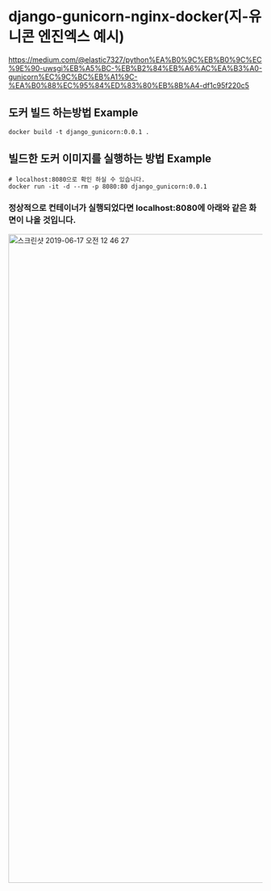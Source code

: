 # django-gunicorn-nginx-docker(지-유니콘 엔진엑스 예시)
https://medium.com/@elastic7327/python%EA%B0%9C%EB%B0%9C%EC%9E%90-uwsgi%EB%A5%BC-%EB%B2%84%EB%A6%AC%EA%B3%A0-gunicorn%EC%9C%BC%EB%A1%9C-%EA%B0%88%EC%95%84%ED%83%80%EB%8B%A4-df1c95f220c5

## 도커 빌드 하는방법 Example
```
docker build -t django_gunicorn:0.0.1 .
```

## 빌드한 도커 이미지를 실행하는 방법  Example
```
# localhost:8080으로 확인 하실 수 있습니다.
docker run -it -d --rm -p 8080:80 django_gunicorn:0.0.1
```


### 정상적으로 컨테이너가 실행되었다면 localhost:8080에 아래와 같은 화면이 나올 것입니다.

<img width="1285" alt="스크린샷 2019-06-17 오전 12 46 27" src="https://user-images.githubusercontent.com/16227780/59566313-62977580-9099-11e9-9151-9ee1f98da2de.png">
